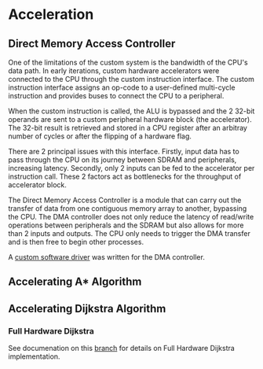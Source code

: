 # Acceleration

## Direct Memory Access Controller

One of the limitations of the custom system is the bandwidth of the CPU's data path. In early iterations, custom hardware accelerators were connected to the CPU through the custom instruction interface. The custom instruction interface assigns an op-code to a user-defined multi-cycle instruction and provides buses to connect the CPU to a peripheral.

When the custom instruction is called, the ALU is bypassed and the 2 32-bit operands are sent to a custom peripheral hardware block (the accelerator). The 32-bit result is retrieved and stored in a CPU register after an arbitray number of cycles or after the flipping of a hardware flag.

There are 2 principal issues with this interface. Firstly, input data has to pass through the CPU on its journey between SDRAM and peripherals, increasing latency. Secondly, only 2 inputs can be fed to the accelerator per instruction call. These 2 factors act as bottlenecks for the throughput of accelerator block.

The Direct Memory Access Controller is a module that can carry out the transfer of data from one contiguous memory array to another, bypassing the CPU. The DMA controller does not only reduce the latency of read/write operations between peripherals and the SDRAM but also allows for more than 2 inputs and outputs. The CPU only needs to trigger the DMA transfer and is then free to begin other processes.

A [custom software driver](../software/pathfinder/src/DMA/DMA.h) was written for the DMA controller.

## Accelerating A* Algorithm

## Accelerating Dijkstra Algorithm

### Full Hardware Dijkstra
See documenation on this [branch](https://github.com/Diegovano/pathfinder/tree/h-dijkstra-mem_debug) for details on Full Hardware Dijkstra implementation. 

